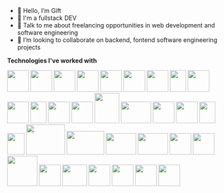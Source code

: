 

- 👋 Hello, I’m Gift
- 💼 I'm a fullstack DEV 
- 💬 Talk to me about freelancing opportunities in web development and software engineering
- 👯 I’m looking to collaborate on backend, fontend software engineering projects

**Technologies I've worked with**

<p>
<img src="https://firebasestorage.googleapis.com/v0/b/case-file-management-system.appspot.com/o/C.png?alt=media&token=4a609efe-23d3-4457-9cf9-53164e114225" width="50px" height="50px">
<img src="https://firebasestorage.googleapis.com/v0/b/case-file-management-system.appspot.com/o/C%2B%2B.png?alt=media&token=707e77e1-20b2-4cea-b407-1c395f636a13" width="50px" height="50px">
<img src="https://firebasestorage.googleapis.com/v0/b/case-file-management-system.appspot.com/o/C%23.png?alt=media&token=8b91e00d-6f49-4464-bba9-8cc00a2de88e" width="50px" height="50px">
<img src="https://firebasestorage.googleapis.com/v0/b/case-file-management-system.appspot.com/o/python.png?alt=media&token=8f60c24b-895a-4c16-a8a3-be8c155fc475" width="50px" height="50px">
<img src="https://firebasestorage.googleapis.com/v0/b/case-file-management-system.appspot.com/o/Ruby.png?alt=media&token=63f6741d-2215-4cdb-9c0d-67a07fb76cd7" width="50px" height="50px">
<img src="https://firebasestorage.googleapis.com/v0/b/case-file-management-system.appspot.com/o/html.png?alt=media&token=e015eca8-1327-479d-b5ad-b61851eb8796" width="50px" height="50px">
<img src="https://firebasestorage.googleapis.com/v0/b/case-file-management-system.appspot.com/o/css.png?alt=media&token=f1064bae-3787-47a0-aa9a-f4c7e1e6e6cb" width="50px" height="50px">
<img src="https://firebasestorage.googleapis.com/v0/b/case-file-management-system.appspot.com/o/javascript.png?alt=media&token=a1618622-11c2-4a58-bdcc-c214a8b3a052" width="37px" height="50px">
<img src="https://firebasestorage.googleapis.com/v0/b/case-file-management-system.appspot.com/o/php.png?alt=media&token=09b1453e-9c3c-48f3-95c0-e0e52f833618" width="50px" height="50px">
<img src="https://firebasestorage.googleapis.com/v0/b/case-file-management-system.appspot.com/o/typescript.png?alt=media&token=c597f04d-8603-4837-b613-63db49d20920" width="50px" height="50px">
<img src="https://firebasestorage.googleapis.com/v0/b/case-file-management-system.appspot.com/o/angular.png?alt=media&token=3c45049d-182e-4988-aa49-3420b7fef96c" width="37px" height="50px">
<img src="https://firebasestorage.googleapis.com/v0/b/case-file-management-system.appspot.com/o/React.png?alt=media&token=7645f310-7182-4d5a-a895-13ba5cf28b2a" width="50px" height="50px">
<img src="https://firebasestorage.googleapis.com/v0/b/case-file-management-system.appspot.com/o/vue.png?alt=media&token=3c2f99c7-d25c-4f66-ae63-d45d973ab51c" width="50px" height="50px">
<img src="https://firebasestorage.googleapis.com/v0/b/case-file-management-system.appspot.com/o/django.png?alt=media&token=2902682b-78f2-44c0-bcf0-ceb58efb9efa" width="57px" height="70px">
<img src="https://firebasestorage.googleapis.com/v0/b/case-file-management-system.appspot.com/o/flask.png?alt=media&token=cc91891d-bb4f-4652-a829-d228fbdbdb9e" width="70px" height="50px">
<img src="https://firebasestorage.googleapis.com/v0/b/case-file-management-system.appspot.com/o/ASP.NET.png?alt=media&token=a52ca1c3-307d-4eea-9ab4-92be4a44052a" width="50px" height="50px">
<img src="https://firebasestorage.googleapis.com/v0/b/case-file-management-system.appspot.com/o/express.png?alt=media&token=7884d10f-6639-4283-8818-5a7c93e55083" width="50px" height="50px">
<img src="https://firebasestorage.googleapis.com/v0/b/case-file-management-system.appspot.com/o/laravel.png?alt=media&token=fb402ce1-2448-497c-b1c5-54e21b58bae5" width="37px" height="50px">
<img src="https://firebasestorage.googleapis.com/v0/b/case-file-management-system.appspot.com/o/codeigniter.png?alt=media&token=3d6a34df-718b-4dc9-b708-446a4c8e8345" width="40px" height="50px">
<img src="https://firebasestorage.googleapis.com/v0/b/case-file-management-system.appspot.com/o/cakephp.png?alt=media&token=d5ec07d0-e81f-4400-bfd7-56120270ed7b" width="90px" height="70px">
<img src="https://firebasestorage.googleapis.com/v0/b/case-file-management-system.appspot.com/o/mysql.png?alt=media&token=6459165b-8df4-4588-8e9a-d7feb69d67b0" width="87px" height="55px">
<img src="https://firebasestorage.googleapis.com/v0/b/case-file-management-system.appspot.com/o/sqlite.png?alt=media&token=f3c59610-e4aa-4100-b4c4-bdbb9d431c44" width="70px" height="50px">
<img src="https://firebasestorage.googleapis.com/v0/b/case-file-management-system.appspot.com/o/Mongo.png?alt=media&token=35a2d3ad-005e-4a7b-8097-00a800e37a83" width="70px" height="50px">
<img src="https://firebasestorage.googleapis.com/v0/b/case-file-management-system.appspot.com/o/couchDB.png?alt=media&token=8b1b6866-3e2c-436a-aca1-c028eaee95c7" width="50px" height="50px">
<img src="https://firebasestorage.googleapis.com/v0/b/case-file-management-system.appspot.com/o/git.png?alt=media&token=e3dff75e-2a04-47fd-9dba-4da283c9528d" width="50px" height="50px">
<img src="https://firebasestorage.googleapis.com/v0/b/case-file-management-system.appspot.com/o/nodejs.png?alt=media&token=34393e3d-4876-44e6-9825-0a8e875256ed" width="70px" height="70px">
<img src="https://firebasestorage.googleapis.com/v0/b/case-file-management-system.appspot.com/o/firebase.png?alt=media&token=4378c08c-d061-4d49-9045-6835209a87fd" width="50px" height="50px">
<img src="https://firebasestorage.googleapis.com/v0/b/case-file-management-system.appspot.com/o/NGNIX.png?alt=media&token=ed9c5d8c-b998-4101-bb95-f98e867d17de" width="57px" height="50px">
<img src="https://firebasestorage.googleapis.com/v0/b/case-file-management-system.appspot.com/o/Azure.png?alt=media&token=f739ad9e-93a2-4e3f-ab48-cec352fd30a9" width="50px" height="50px">
<img src="https://firebasestorage.googleapis.com/v0/b/case-file-management-system.appspot.com/o/heoku.png?alt=media&token=ce840590-c738-4fd5-b6a3-55177061b498" width="50px" height="50px">
<img src="https://firebasestorage.googleapis.com/v0/b/case-file-management-system.appspot.com/o/docker.png?alt=media&token=59e4c903-d9a7-4cef-8b84-1573999d43b5" width="50px" height="50px">
<img src="https://firebasestorage.googleapis.com/v0/b/case-file-management-system.appspot.com/o/kubernates.png?alt=media&token=46975517-f9f6-4582-96c3-d53b69f4a2ba" width="50px" height="50px">
</p>
<!-- wi*quL3fcV -->
